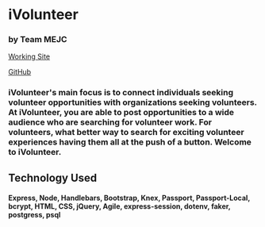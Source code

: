 # iVolunteer
### by Team MEJC

[Working Site](https://mejc.herokuapp.com/)

[GitHub](http://ivolunteerg31.herokuapp.com/)


### iVolunteer's main focus is to connect individuals seeking volunteer opportunities with organizations seeking volunteers. At iVolunteer, you are able to post opportunities to a wide audience who are searching for volunteer work. For volunteers, what better way to search for exciting volunteer experiences having them all at the push of a button.  Welcome to iVolunteer.  

## Technology Used
#### Express, Node, Handlebars, Bootstrap, Knex, Passport, Passport-Local, bcrypt, HTML, CSS, jQuery, Agile, express-session, dotenv, faker, postgress, psql
